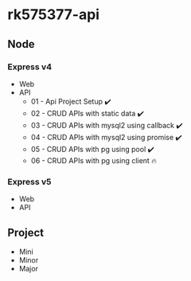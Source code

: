 # rk575377-api

## Node

### Express v4

- Web
- API
  - 01 - Api Project Setup ✔️
  - 02 - CRUD APIs with static data ✔️
  - 03 - CRUD APIs with mysql2 using callback ✔️
  - 04 - CRUD APIs with mysql2 using promise ✔️
  - 05 - CRUD APIs with pg using pool ✔️
  - 06 - CRUD APIs with pg using client 🔥

### Express v5

- Web
- API

## Project

- Mini
- Minor
- Major
